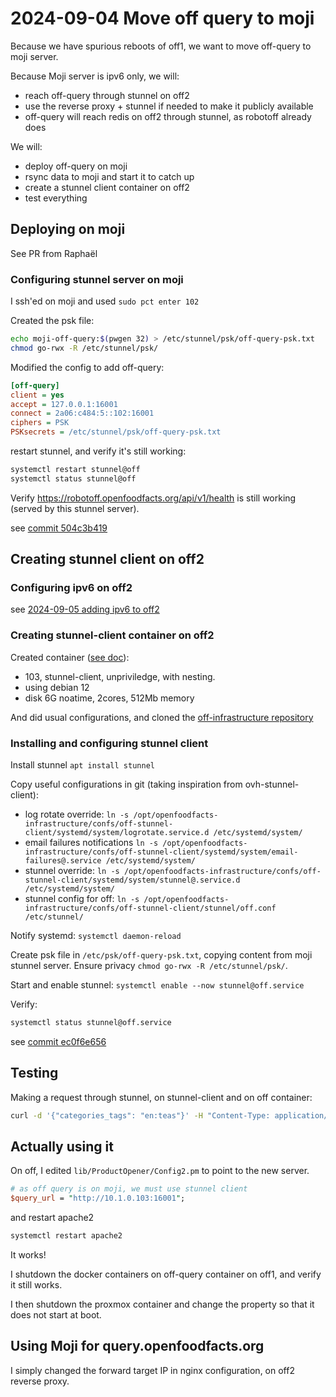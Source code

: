 # 2024-09-04 Move off query to moji

Because we have spurious reboots of off1, we want to move off-query to moji server.

Because Moji server is ipv6 only, we will:
* reach off-query through stunnel on off2
* use the reverse proxy + stunnel if needed to make it publicly available
* off-query will reach redis on off2 through stunnel, as robotoff already does

We will:
* deploy off-query on moji
* rsync data to moji and start it to catch up
* create a stunnel client container on off2
* test everything

## Deploying on moji

See PR from Raphaël


### Configuring stunnel server on moji

I ssh'ed on moji and used `sudo pct enter 102`

Created the psk file:
```bash
echo moji-off-query:$(pwgen 32) > /etc/stunnel/psk/off-query-psk.txt
chmod go-rwx -R /etc/stunnel/psk/
```

Modified the config to add off-query:
```ini
[off-query]
client = yes
accept = 127.0.0.1:16001
connect = 2a06:c484:5::102:16001
ciphers = PSK
PSKsecrets = /etc/stunnel/psk/off-query-psk.txt
```

restart stunnel, and verify it's still working:
```bash
systemctl restart stunnel@off
systemctl status stunnel@off
```

Verify https://robotoff.openfoodfacts.org/api/v1/health is still working (served by this stunnel server).

see [commit 504c3b419](https://github.com/openfoodfacts/openfoodfacts-infrastructure/commit/504c3b419d983bf05f1ce144270fb8edb1171330)

## Creating stunnel client on off2

### Configuring ipv6 on off2

see [2024-09-05 adding ipv6 to off2](./2024-09-05-adding-ipv6-to-off2.md)

### Creating stunnel-client container on off2

Created container ([see doc](../proxmox.md/#how-to-create-a-new-container)):
* 103, stunnel-client, unpriviledge, with nesting.
* using debian 12
* disk 6G noatime, 2cores, 512Mb memory

And did usual configurations, and cloned the [off-infrastructure repository](../how-to-have-server-config-in-git.md)

### Installing and configuring stunnel client

Install stunnel `apt install stunnel`

Copy useful configurations in git (taking inspiration from ovh-stunnel-client):
* log rotate override:
  `ln -s /opt/openfoodfacts-infrastructure/confs/off-stunnel-client/systemd/system/logrotate.service.d /etc/systemd/system/`
* email failures notifications
  `ln -s /opt/openfoodfacts-infrastructure/confs/off-stunnel-client/systemd/system/email-failures@.service /etc/systemd/system/`
* stunnel override:
  `ln -s /opt/openfoodfacts-infrastructure/confs/off-stunnel-client/systemd/system/stunnel@.service.d /etc/systemd/system/`
* stunnel config for off:
  `ln -s /opt/openfoodfacts-infrastructure/confs/off-stunnel-client/stunnel/off.conf /etc/stunnel/`

Notify systemd: `systemctl daemon-reload`

Create psk file in `/etc/psk/off-query-psk.txt`, copying content from moji stunnel server.
Ensure privacy `chmod go-rwx -R /etc/stunnel/psk/`.

Start and enable stunnel: `systemctl enable --now stunnel@off.service`

Verify:
```bash
systemctl status stunnel@off.service
```

see [commit ec0f6e656](https://github.com/openfoodfacts/openfoodfacts-infrastructure/commit/ec0f6e656c72ad1a7e113f2a9a1fea8496a4b25c)

## Testing

Making a request through stunnel, on stunnel-client and on off container:
```bash
curl -d '{"categories_tags": "en:teas"}' -H "Content-Type: application/json" http://10.1.0.103:16001/select
```


## Actually using it

On off, I edited `lib/ProductOpener/Config2.pm` to point to the new server.

```perl
# as off query is on moji, we must use stunnel client
$query_url = "http://10.1.0.103:16001";
```

and restart apache2
```bash
systemctl restart apache2
```

It works!

I shutdown the docker containers on off-query container on off1, and verify it still works.

I then shutdown the proxmox container and change the property so that it does not start at boot.

## Using Moji for query.openfoodfacts.org

I simply changed the forward target IP in nginx configuration, on off2 reverse proxy.